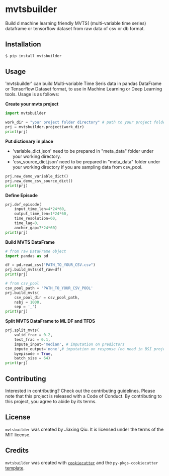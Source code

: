 # mvtsbuilder

Build d machine learning friendly MVTS( (multi-variable time series) dataframe or tensorflow dataset from raw data of csv or db format.

## Installation

```bash
$ pip install mvtsbuilder
```

## Usage

'mvtsbuilder' can build Multi-variable Time Seris data in pandas DataFrame or Tensorflow Dataset format, to use in Machine Learning or Deep Learning tools. 
Usage is as follows:

**Create your mvts project**<br> 

```python
import mvtsbuilder

work_dir = "your project folder directory" # path to your project folder
prj = mvtsbuilder.project(work_dir)
print(prj)
```

**Put dictionary in place**<br> 

- 'variable_dict.json' need to be prepared in "meta_data" folder under your working directory. 
- 'csv_source_dict.json' need to be prepared in "meta_data" folder under your working directory if you are sampling data from csv_pool.

```python
prj.new_demo_variable_dict()
prj.new_demo_csv_source_dict()
print(prj)
```

**Define Episode**<br> 

```python
prj.def_episode(
    input_time_len=4*24*60,
    output_time_len=1*24*60, 
    time_resolution=60, 
    time_lag=0, 
    anchor_gap=7*24*60)
print(prj)

```
**Build MVTS DataFrame**<br> 

```python
# from raw DataFrame object
import pandas as pd

df = pd.read_csv("PATH_TO_YOUR_CSV.csv")
prj.build_mvts(df_raw=df)
print(prj)

# from csv_pool
csv_pool_path = 'PATH_TO_YOUR_CSV_POOL'
prj.build_mvts(
    csv_pool_dir = csv_pool_path, 
    nsbj = 1000, 
    sep = '_')
print(prj)
```
**Split MVTS DataFrame to ML DF and TFDS**<br> 

```python
prj.split_mvts(
    valid_frac = 0.2, 
    test_frac = 0.1, 
    impute_input='median', # imputation on predictors
    impute_output='none',# imputation on response (no need in BSI project)
    byepisode = True, 
    batch_size = 64)
print(prj)
```

## Contributing

Interested in contributing? Check out the contributing guidelines. Please note that this project is released with a Code of Conduct. By contributing to this project, you agree to abide by its terms.

## License

`mvtsbuilder` was created by Jiaxing Qiu. It is licensed under the terms of the MIT license.

## Credits

`mvtsbuilder` was created with [`cookiecutter`](https://cookiecutter.readthedocs.io/en/latest/) and the `py-pkgs-cookiecutter` [template](https://github.com/py-pkgs/py-pkgs-cookiecutter).
